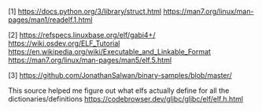 [1]
https://docs.python.org/3/library/struct.html
https://man7.org/linux/man-pages/man1/readelf.1.html

[2]
https://refspecs.linuxbase.org/elf/gabi4+/
https://wiki.osdev.org/ELF_Tutorial
https://en.wikipedia.org/wiki/Executable_and_Linkable_Format
https://man7.org/linux/man-pages/man5/elf.5.html

[3]
https://github.com/JonathanSalwan/binary-samples/blob/master/

This source helped me figure out what elfs actually define for all the dictionaries/definitions
https://codebrowser.dev/glibc/glibc/elf/elf.h.html
